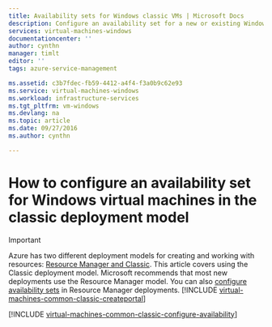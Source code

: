 ```yaml
---
title: Availability sets for Windows classic VMs | Microsoft Docs
description: Configure an availability set for a new or existing Windows virtual machine in the classic deployment model using the Azure portal and Azure PowerShell.
services: virtual-machines-windows
documentationcenter: ''
author: cynthn
manager: timlt
editor: ''
tags: azure-service-management

ms.assetid: c3b7fdec-fb59-4412-a4f4-f3a0b9c62e93
ms.service: virtual-machines-windows
ms.workload: infrastructure-services
ms.tgt_pltfrm: vm-windows
ms.devlang: na
ms.topic: article
ms.date: 09/27/2016
ms.author: cynthn

---
```

# How to configure an availability set for Windows virtual machines in the classic deployment model
> [!IMPORTANT] 
> Azure has two different deployment models for creating and working with resources: [Resource Manager and Classic](../../../resource-manager-deployment-model.md). This article covers using the Classic deployment model. Microsoft recommends that most new deployments use the Resource Manager model. You can also [configure availability sets](../tutorial-availability-sets.md?toc=%2fazure%2fvirtual-machines%2fwindows%2ftoc.json) in Resource Manager deployments.
> [!INCLUDE [virtual-machines-common-classic-createportal](../../../../includes/virtual-machines-classic-portal.md)]

[!INCLUDE [virtual-machines-common-classic-configure-availability](../../../../includes/virtual-machines-common-classic-configure-availability.md)]

